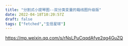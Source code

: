```yaml
---
title: "分割式小提琴图--双分类变量的箱线图升级版"
date: 2022-04-18T10:20:57Z
draft: false
tags: ["fetched","生信星球"]
---
```


https://mp.weixin.qq.com/s/rNsLPuCqqdAfye2qg4GuZQ

